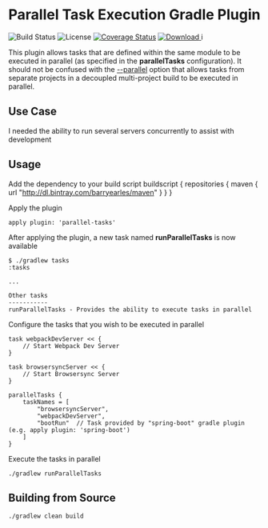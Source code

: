 # Parallel Task Execution Gradle Plugin
![Build Status](https://travis-ci.org/barryearles/parallel-tasks-gradle-plugin.svg)
![License](https://img.shields.io/badge/license-apache-blue.svg)
[![Coverage Status](https://coveralls.io/repos/barryearles/parallel-tasks-gradle-plugin/badge.svg?branch=master&service=github)](https://coveralls.io/github/barryearles/parallel-tasks-gradle-plugin?branch=master)
[ ![Download](https://api.bintray.com/packages/barryearles/maven/parallel-tasks-gradle-plugin/images/download.svg) ](https://bintray.com/barryearles/maven/parallel-tasks-gradle-plugin/_latestVersion)i

This plugin allows tasks that are defined within the same module to be executed in parallel (as specified in the __parallelTasks__ configuration).  It should not be confused with the [--parallel](https://github.com/gradle/gradle/blob/master/design-docs/done/parallel-project-execution.md "--parallel") option that allows tasks from separate projects in a decoupled multi-project build to be executed in parallel.

## Use Case

I needed the ability to run several servers concurrently to assist with development

## Usage

Add the dependency to your build script
    buildscript {
        repositories {
            maven {
                url  "http://dl.bintray.com/barryearles/maven" 
            }
        }
    }

Apply the plugin

	apply plugin: 'parallel-tasks'

After applying the plugin, a new task named __runParallelTasks__ is now available

	$ ./gradlew tasks
    :tasks

    ...

    Other tasks
    -----------
    runParallelTasks - Provides the ability to execute tasks in parallel

Configure the tasks that you wish to be executed in parallel

	task webpackDevServer << {
        // Start Webpack Dev Server
    }

    task browsersyncServer << {
        // Start Browsersync Server
    }

    parallelTasks {
        taskNames = [
            "browsersyncServer",
            "webpackDevServer",
            "bootRun"  // Task provided by "spring-boot" gradle plugin (e.g. apply plugin: 'spring-boot')
        ]
    }

Execute the tasks in parallel

	./gradlew runParallelTasks

## Building from Source

	./gradlew clean build
